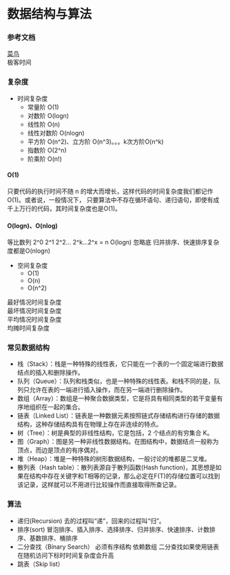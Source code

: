 # 数据结构与算法

### 参考文档  
[菜鸟](https://www.runoob.com/data-structures/data-structures-tutorial.html)  
极客时间  

### 复杂度
* 时间复杂度   
  * 常量阶     O(1)
  * 对数阶     O(logn)
  * 线性阶     O(n)
  * 线性对数阶  O(nlogn)
  * 平方阶     O(n^2)、立方阶 O(n^3)。。。k次方阶O(n^k)
  * 指数阶     O(2^n)
  * 阶乘阶     O(n!)

#### O(1) 
只要代码的执行时间不随 n 的增大而增长，这样代码的时间复杂度我们都记作 O(1)。或者说，一般情况下，
只要算法中不存在循环语句、递归语句，即使有成千上万行的代码，其时间复杂度也是Ο(1)。
#### O(logn)、O(nlog)
等比数列 2^0 2^1 2^2... 2^k...2^x = n    O(logn) 忽略底
归并排序、快速排序复杂度都是O(nlogn)


* 空间复杂度  
  * O(1)
  * O(n)
  * O(n^2)

最好情况时间复杂度  
最坏情况时间复杂度  
平均情况时间复杂度  
均摊时间复杂度  


### 常见数据结构
* 栈（Stack）：栈是一种特殊的线性表，它只能在一个表的一个固定端进行数据结点的插入和删除操作。
* 队列（Queue）：队列和栈类似，也是一种特殊的线性表。和栈不同的是，队列只允许在表的一端进行插入操作，而在另一端进行删除操作。
* 数组（Array）：数组是一种聚合数据类型，它是将具有相同类型的若干变量有序地组织在一起的集合。
* 链表（Linked List）：链表是一种数据元素按照链式存储结构进行存储的数据结构，这种存储结构具有在物理上存在非连续的特点。
* 树（Tree）：树是典型的非线性结构，它是包括，2 个结点的有穷集合 K。
* 图（Graph）：图是另一种非线性数据结构。在图结构中，数据结点一般称为顶点，而边是顶点的有序偶对。
* 堆（Heap）：堆是一种特殊的树形数据结构，一般讨论的堆都是二叉堆。
* 散列表（Hash table）：散列表源自于散列函数(Hash function)，其思想是如果在结构中存在关键字和T相等的记录，那么必定在F(T)的存储位置可以找到该记录，这样就可以不用进行比较操作而直接取得所查记录。

### 算法
* 递归(Recursion) 去的过程叫“递”，回来的过程叫“归”。
* 排序(sort) 冒泡排序、插入排序、选择排序、归并排序、快速排序、计数排序、基数排序、桶排序
* 二分查找（Binary Search） 必须有序结构 依赖数组 二分查找如果使用链表 在随机访问下标时时间复杂度会升高
* 跳表（Skip list）